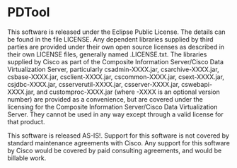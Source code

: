 
PDTool
=============

This software is released under the Eclipse Public License. The details can be found in the file LICENSE. Any dependent libraries supplied by third parties are provided under their own open source licenses as described in their own LICENSE files, generally named .LICENSE.txt. The libraries supplied by Cisco as part of the Composite Information Server/Cisco Data Virtualization Server, particularly csadmin-XXXX.jar, csarchive-XXXX.jar, csbase-XXXX.jar, csclient-XXXX.jar, cscommon-XXXX.jar, csext-XXXX.jar, csjdbc-XXXX.jar, csserverutil-XXXX.jar, csserver-XXXX.jar, cswebapi-XXXX.jar, and customproc-XXXX.jar (where -XXXX is an optional version number) are provided as a convenience, but are covered under the licensing for the Composite Information Server/Cisco Data Virtualization Server. They cannot be used in any way except through a valid license for that product.

This software is released AS-IS!. Support for this software is not covered by standard maintenance agreements with Cisco. Any support for this software by Cisco would be covered by paid consulting agreements, and would be billable work.